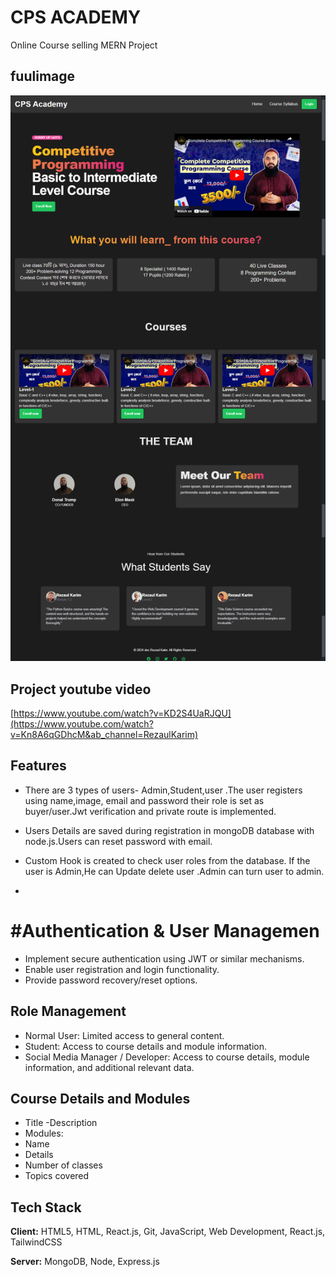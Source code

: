 
# CPS ACADEMY

Online Course selling MERN Project

## fuulimage
![Full Page](/cps-academy.png)

## Project youtube video

[https://www.youtube.com/watch?v=KD2S4UaRJQU](https://www.youtube.com/watch?v=Kn8A6qGDhcM&ab_channel=RezaulKarim)


## Features

- There are 3 types of users- Admin,Student,user .The user registers using name,image, email and password their role is set as buyer/user.Jwt verification and private route is implemented.

- Users Details are saved during registration in mongoDB database with node.js.Users can reset password with email.
- Custom Hook is created to check user roles from the database. If the user is Admin,He can Update delete user .Admin can turn user to admin.
- 
# #Authentication & User Managemen

- Implement secure authentication using JWT or similar mechanisms.
- Enable user registration and login functionality.
- Provide password recovery/reset options.
  
## Role Management

- Normal User: Limited access to general content.
- Student: Access to course details and module information.
- Social Media Manager / Developer: Access to course details, module information, and additional relevant data.

## Course Details and Modules
- Title
 -Description
- Modules:
- Name
- Details
- Number of classes
- Topics covered

## Tech Stack

**Client:** HTML5, HTML, React.js, Git, JavaScript, Web Development, React.js, TailwindCSS

**Server:** MongoDB, Node, Express.js
